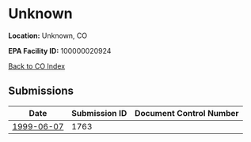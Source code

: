 # Unknown

**Location:** Unknown, CO

**EPA Facility ID:** 100000020924

[Back to CO Index](../../index.md)

## Submissions

| Date | Submission ID | Document Control Number |
|------|--------------|-------------------------|
| [1999-06-07](submissions/1763.md) | 1763 |  |
